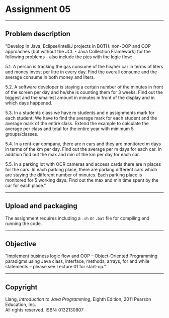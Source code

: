 # Assignment 05

---

## Problem description

"Develop in Java, Eclipse/IntelliJ projects in BOTH: non-OOP and OOP approaches (but without the JCL - Java Collection Framework) for the following problems - also include the pics with the logic flow:

5.1. A person is tracking the gas consume of the his/her car in terms of liters and money invest per litre in every day. Find the overall consume and the average consume in both money and liters.

5.2. A software developer is staying a certain number of the minutes in front of the screen per day and he/she is counting them for 3 weeks. Find out the biggest and the smallest amount in minutes in front of the display and in which days happened.

5.3. In a students class we have m students and n assignments mark for each student. We have to find the average mark for each student and the average mark of the entire class. Extend the example to calculate the average per class and total for the entire year with minimum 5 groups/classes.

5.4. In a rent-car company, there are n cars and they are monitored m days in terms of the km per day. Find out the average per m days for each car. In addition find out the max and min of the km per day for each car.

5.5. In a parking lot with OCR cameras and access cards there are n places for the cars. In each parking place, there are parking different cars which are staying the different number of minutes. Each parking place is monitored for 5 working days. Find out the max and min time spent by the car for each place."

---

## Upload and packaging

The assignment requires including a `.sh` or `.bat` file for compiling and running the code.

---

## Objective

"Implement business logic flow and OOP – Object-Oriented Programming paradigms using Java class, interface, methods, arrays, for and while statements – please see Lecture 01 for start-up."

---

## Copyright

Liang, *Introduction to Java Programming*, Eighth Edition, 2011 Pearson Education, Inc.  
All rights reserved. ISBN: 0132130807

